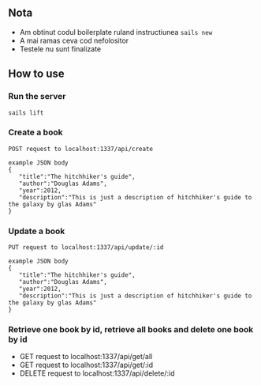 ## Nota

* Am obtinut codul boilerplate ruland instructiunea `sails new`
* A mai ramas ceva cod nefolositor
* Testele nu sunt finalizate

## How to use

### Run the server

```
sails lift
```

### Create a book
```
POST request to localhost:1337/api/create

example JSON body
{
   "title":"The hitchhiker's guide",
   "author":"Douglas Adams",
   "year":2012,
   "description":"This is just a description of hitchhiker's guide to the galaxy by glas Adams"
}
```

### Update a book

```
PUT request to localhost:1337/api/update/:id

example JSON body
{
   "title":"The hitchhiker's guide",
   "author":"Douglas Adams",
   "year":2012,
   "description":"This is just a description of hitchhiker's guide to the galaxy by glas Adams"
}
```

### Retrieve one book by id, retrieve all books and delete one book by id
* GET request to localhost:1337/api/get/all
* GET request to localhost:1337/api/get/:id
* DELETE request to localhost:1337/api/delete/:id
